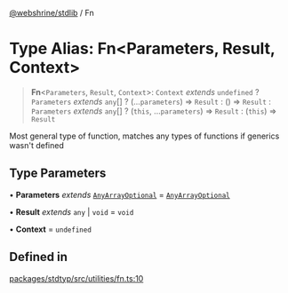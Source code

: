 [@webshrine/stdlib](../globals.md) / Fn

# Type Alias: Fn\<Parameters, Result, Context\>

> **Fn**\<`Parameters`, `Result`, `Context`\>: `Context` *extends* `undefined` ? `Parameters` *extends* `any`[] ? (...`parameters`) => `Result` : () => `Result` : `Parameters` *extends* `any`[] ? (`this`, ...`parameters`) => `Result` : (`this`) => `Result`

Most general type of function,
matches any types of functions if generics wasn't defined

## Type Parameters

• **Parameters** *extends* [`AnyArrayOptional`](AnyArrayOptional.md) = [`AnyArrayOptional`](AnyArrayOptional.md)

• **Result** *extends* `any` \| `void` = `void`

• **Context** = `undefined`

## Defined in

[packages/stdtyp/src/utilities/fn.ts:10](https://github.com/webshrine/webshrine/blob/0e16c5948921e0c95cce645760c4a8b0855b196b/packages/stdtyp/src/utilities/fn.ts#L10)
